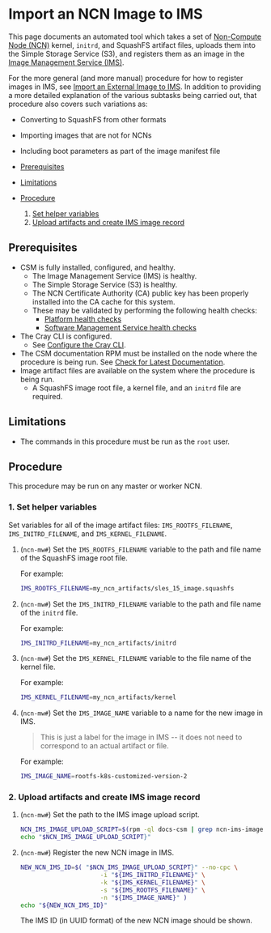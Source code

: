 # Import an NCN Image to IMS

This page documents an automated tool which takes a set of [Non-Compute Node (NCN)](../../glossary.md#non-compute-node-ncn)
kernel, `initrd`, and SquashFS artifact files, uploads them into the Simple Storage Service (S3), and registers them as an image in the
[Image Management Service (IMS)](../../glossary.md#image-management-service-ims).

For the more general (and more manual) procedure for how to register images in IMS, see
[Import an External Image to IMS](Import_External_Image_to_IMS.md). In addition to providing a more detailed
explanation of the various subtasks being carried out, that procedure also covers such variations as:

* Converting to SquashFS from other formats
* Importing images that are not for NCNs
* Including boot parameters as part of the image manifest file

* [Prerequisites](#prerequisites)
* [Limitations](#limitations)
* [Procedure](#procedure)
    1. [Set helper variables](#1-set-helper-variables)
    1. [Upload artifacts and create IMS image record](#2-upload-artifacts-and-create-ims-image-record)

## Prerequisites

* CSM is fully installed, configured, and healthy.
  * The Image Management Service \(IMS\) is healthy.
  * The Simple Storage Service \(S3\) is healthy.
  * The NCN Certificate Authority \(CA\) public key has been properly installed into the CA cache for this system.
  * These may be validated by performing the following health checks:
    * [Platform health checks](../validate_csm_health.md#1-platform-health-checks)
    * [Software Management Service health checks](../validate_csm_health.md#3-software-management-services-sms-health-checks)
* The Cray CLI is configured.
  * See [Configure the Cray CLI](../configure_cray_cli.md).
* The CSM documentation RPM must be installed on the node where the procedure is being run. See
  [Check for Latest Documentation](../../update_product_stream/README.md#check-for-latest-documentation).
* Image artifact files are available on the system where the procedure is being run.
  * A SquashFS image root file, a kernel file, and an `initrd` file are required.

## Limitations

* The commands in this procedure must be run as the `root` user.

## Procedure

This procedure may be run on any master or worker NCN.

### 1. Set helper variables

Set variables for all of the image artifact files: `IMS_ROOTFS_FILENAME`, `IMS_INITRD_FILENAME`, and `IMS_KERNEL_FILENAME`.

1. (`ncn-mw#`) Set the `IMS_ROOTFS_FILENAME` variable to the path and file name of the SquashFS image root file.

    For example:

    ```bash
    IMS_ROOTFS_FILENAME=my_ncn_artifacts/sles_15_image.squashfs
    ```

1. (`ncn-mw#`) Set the `IMS_INITRD_FILENAME` variable to the path and file name of the `initrd` file.

    For example:

    ```bash
    IMS_INITRD_FILENAME=my_ncn_artifacts/initrd
    ```

1. (`ncn-mw#`) Set the `IMS_KERNEL_FILENAME` variable to the file name of the kernel file.

    For example:

    ```bash
    IMS_KERNEL_FILENAME=my_ncn_artifacts/kernel
    ```

1. (`ncn-mw#`) Set the `IMS_IMAGE_NAME` variable to a name for the new image in IMS.

    > This is just a label for the image in IMS -- it does not need to correspond to an actual artifact or file.

    For example:

    ```bash
    IMS_IMAGE_NAME=rootfs-k8s-customized-version-2
    ```

### 2. Upload artifacts and create IMS image record

1. (`ncn-mw#`) Set the path to the IMS image upload script.

   ```bash
   NCN_IMS_IMAGE_UPLOAD_SCRIPT=$(rpm -ql docs-csm | grep ncn-ims-image-upload[.]sh)
   echo "$NCN_IMS_IMAGE_UPLOAD_SCRIPT}"
   ```

1. (`ncn-mw#`) Register the new NCN image in IMS.

    ```bash
    NEW_NCN_IMS_ID=$( "$NCN_IMS_IMAGE_UPLOAD_SCRIPT}" --no-cpc \
                          -i "${IMS_INITRD_FILENAME}" \
                          -k "${IMS_KERNEL_FILENAME}" \
                          -s "${IMS_ROOTFS_FILENAME}" \
                          -n "${IMS_IMAGE_NAME}" )
    echo "${NEW_NCN_IMS_ID}"
    ```

    The IMS ID (in UUID format) of the new NCN image should be shown.
